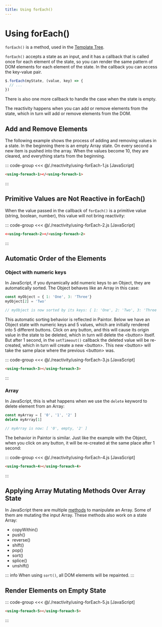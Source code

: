 ```yaml
---
title: Using forEach()
---
```


<script setup>
  import { onMounted } from 'vue'
  
  onMounted(async () => {
    await import('./using-forEach-1.js')
    await import('./using-forEach-2.js')
    await import('./using-forEach-3.js')
    await import('./using-forEach-4.js')
    await import('./using-forEach-5.js')
  })
</script>

# Using forEach()

`forEach()` is a method, used in the [Template Tree](../templates/template-tree.md).

`forEach()` accepts a state as an input, and it has a callback that is called once for each element
of the state, so you can render the same pattern of DOM elements for each element of the state.
In the callback you can access the key-value pair.

```js
$.forEach(myState, (value, key) => {
  // ...
})
```

There is also one more callback to handle the case when the state is empty.

The reactivity happens when you can add or remove elements from the state,
which in turn will add or remove elements from the DOM.

## Add and Remove Elements

The following example shows the process of adding and removing values in a state. In the
beginning there is an empty Array state. On every second a new item is pushed into the array.
When the values become 10, they are cleared, and everything starts from the beginning.

::: code-group
<<< @/./reactivity/using-forEach-1.js [JavaScript]
```html [HTML]
<using-foreach-1></<using-foreach-1>
```
:::

<Badge type="warning" text="example" />
<div class="example">
  <using-foreach-1></using-foreach-1>
</div>

## Primitive Values are Not Reactive in forEach()

When the value passed in the callback of `forEach()` is a primitive value
(string, boolean, number), this value will not bring reactivity:

::: code-group
<<< @/./reactivity/using-forEach-2.js [JavaScript]
```html [HTML]
<<using-foreach-2></<using-foreach-2>
```
:::

<Badge type="warning" text="example" />
<div class="example">
  <using-foreach-2></using-foreach-2>
</div>

## Automatic Order of the Elements

### Object with numeric keys

In JavaScript, if you dynamically add numeric keys to an Object, they are automatically sorted.
The Object behaves like an Array in this case: 

```js
const myObject = { 1: 'One', 3: 'Three'}
myObject[2] = 'Two'

// myObject is now sorted by its keys: { 1: 'One', 2: 'Two', 3: 'Three' }
```

This automatic sorting behavior is reflected in Paintor. Below we have an Object state with numeric
keys and 5 values, which are initially rendered into 5 different buttons. Click on any button, and
this will cause its origin value in the state to be deleted, which in turn will delete the
\<button\> itself. But after 1 second, in the `setTimeout()` callback the deleted value will be
re-created, which in turn will create a new \<button\>. This new \<button\> will take the same
place where the previous \<button\> was.

::: code-group
<<< @/./reactivity/using-forEach-3.js [JavaScript]
```html [HTML]
<using-foreach-3></using-foreach-3>
```
:::

<Badge type="warning" text="example" />
<div class="example">
  <using-foreach-3></using-foreach-3>
</div>

### Array

In JavaScript, this is what happens when we use the `delete` keyword to delete element from an
Array:

```js
const myArray = [ '0', '1', '2' ]
delete myArray[1]

// myArray is now: [ '0', empty, '2' ]
```

The behavior in Paintor is similar. Just like the example with the Object, when you click on any
button, it will be re-created at the same place after 1 second:

::: code-group
<<< @/./reactivity/using-forEach-4.js [JavaScript]
```html [HTML]
<using-foreach-4></using-foreach-4>
```
:::

<Badge type="warning" text="example" />
<div class="example">
  <using-foreach-4></using-foreach-4>
</div>

## Applying Array Mutating Methods Over Array State

In JavaScript there are multiple [methods](https://developer.mozilla.org/en-US/docs/Web/JavaScript/Reference/Global_Objects/Array)
to manipulate an Array. Some of them are mutating the input Array. These methods also work on a
state Array:

- copyWithin()
- push()
- reverse()
- shift()
- pop()
- sort()
- splice()
- unshift()

::: info
When using `sort()`, all DOM elements will be repainted. 
:::

## Render Elements on Empty State

::: code-group
<<< @/./reactivity/using-forEach-5.js [JavaScript]
```html [HTML]
<using-foreach-5></using-foreach-5>
```
:::

<Badge type="warning" text="example" />
<div class="example">
  <using-foreach-5></using-foreach-5>
</div>
